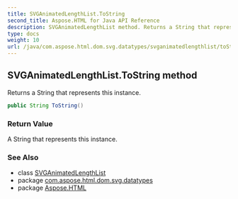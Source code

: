 ```yaml
---
title: SVGAnimatedLengthList.ToString
second_title: Aspose.HTML for Java API Reference
description: SVGAnimatedLengthList method. Returns a String that represents this instance
type: docs
weight: 10
url: /java/com.aspose.html.dom.svg.datatypes/svganimatedlengthlist/toString/
---
```

## SVGAnimatedLengthList.ToString method

Returns a String that represents this instance.

```java
public String ToString()
```

### Return Value

A String that represents this instance.

### See Also

* class [SVGAnimatedLengthList](../)
* package [com.aspose.html.dom.svg.datatypes](../../svganimatedlengthlist/)
* package [Aspose.HTML](../../../)
